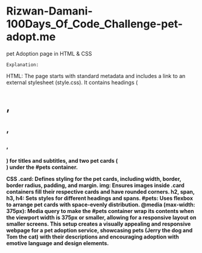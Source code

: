# Rizwan-Damani-100Days_Of_Code_Challenge-pet-adopt.me
pet Adoption page in HTML &amp; CSS

    Explanation:
HTML:
The page starts with standard metadata and includes a link to an external stylesheet (style.css).
It contains headings (<h1>, <h2>, <h3>, <h4>) for titles and subtitles, and two pet cards (<div class="card">) under the #pets container.

CSS
.card: Defines styling for the pet cards, including width, border, border radius, padding, and margin.
img: Ensures images inside .card containers fill their respective cards and have rounded corners.
h2, span, h3, h4: Sets styles for different headings and spans.
#pets: Uses flexbox to arrange pet cards with space-evenly distribution.
@media (max-width: 375px): Media query to make the #pets container wrap its contents when the viewport width is 375px or smaller, allowing for a responsive layout on smaller screens.
This setup creates a visually appealing and responsive webpage for a pet adoption service, showcasing pets (Jerry the dog and Tom the cat) with their descriptions and encouraging 
adoption with emotive language and design elements.
